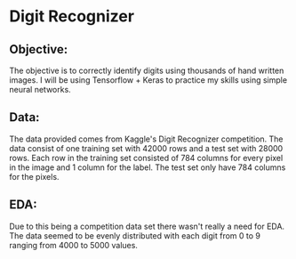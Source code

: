 # **Digit Recognizer**

## Objective:
The objective is to correctly identify digits using thousands of hand written images. I will be using Tensorflow + Keras to practice my skills using simple neural networks.

## Data:
The data provided comes from Kaggle's Digit Recognizer competition. The data consist of one training set with 42000 rows and a test set with 28000 rows. Each row in the training set consisted of 784 columns for every pixel in the image and  1 column for the label. The test set only have 784 columns for the pixels.

## EDA:
Due to this being a competition data set there wasn't really a need for EDA. The data seemed to be evenly distributed with each digit from 0 to 9 ranging from 4000 to 5000 values.
